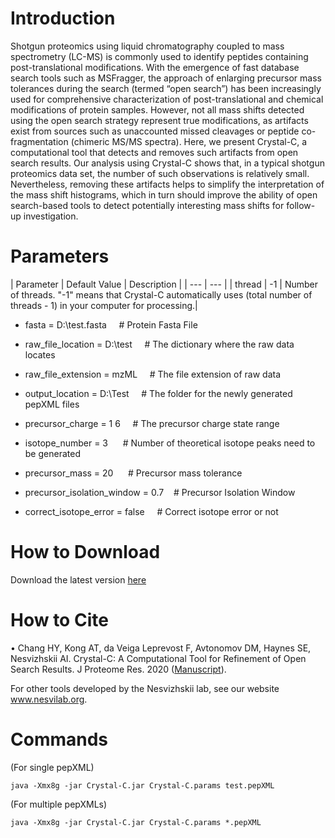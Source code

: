 
# Introduction
  Shotgun proteomics using liquid chromatography coupled to mass spectrometry (LC-MS) is commonly used to identify peptides containing post-translational modifications. With the emergence of fast database search tools such as MSFragger, the approach of enlarging precursor mass tolerances during the search (termed “open search”) has been increasingly used for comprehensive characterization of post-translational and chemical modifications of protein samples. However, not all mass shifts detected using the open search strategy represent true modifications, as artifacts exist from sources such as unaccounted missed cleavages or peptide co-fragmentation (chimeric MS/MS spectra). Here, we present Crystal-C, a computational tool that detects and removes such artifacts from open search results. Our analysis using Crystal-C shows that, in a typical shotgun proteomics data set, the number of such observations is relatively small. Nevertheless, removing these artifacts helps to simplify the interpretation of the mass shift histograms, which in turn should improve the ability of open search-based tools to detect potentially interesting mass shifts for follow-up investigation.


# Parameters
| Parameter | Default Value |  Description |
| --- | --- |
| thread | -1 | Number of threads. "-1" means that Crystal-C automatically uses (total number of threads - 1) in your computer for processing.|


* fasta = D:\test.fasta  &nbsp;&nbsp;&nbsp;&nbsp;# Protein Fasta File <br />
* raw_file_location = D:\test &nbsp;&nbsp;&nbsp; # The dictionary where the raw data locates
* raw_file_extension = mzML &nbsp;&nbsp;&nbsp;&nbsp;# The file extension of raw data
* output_location = D:\Test &nbsp;&nbsp;&nbsp;&nbsp;# The folder for the newly generated pepXML files

* precursor_charge = 1 6 &nbsp;&nbsp;&nbsp;&nbsp;# The precursor charge state range
* isotope_number = 3 &nbsp;&nbsp;&nbsp;&nbsp;&nbsp;# Number of theoretical isotope peaks need to be generated
* precursor_mass = 20 &nbsp;&nbsp;&nbsp;&nbsp;&nbsp;# Precursor mass tolerance
* precursor_isolation_window = 0.7 &nbsp;&nbsp;&nbsp;# Precursor Isolation Window 
* correct_isotope_error = false &nbsp;&nbsp;&nbsp;&nbsp;# Correct isotope error or not


# How to Download
Download the latest version [here](https://github.com/Nesvilab/Crystal-C/releases/latest)


# How to Cite
•	Chang HY, Kong AT, da Veiga Leprevost F, Avtonomov DM, Haynes SE, Nesvizhskii AI. Crystal-C: A Computational Tool for Refinement of Open Search Results. J Proteome Res. 2020 ([Manuscript](https://pubs.acs.org/doi/abs/10.1021/acs.jproteome.0c00119)).

For other tools developed by the Nesvizhskii lab, see our website www.nesvilab.org.


# Commands

(For single pepXML)

`java -Xmx8g -jar Crystal-C.jar Crystal-C.params test.pepXML`

(For multiple pepXMLs)

`java -Xmx8g -jar Crystal-C.jar Crystal-C.params *.pepXML`
